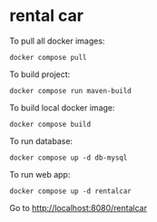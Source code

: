 # rental car

To pull all docker images:

```text
docker compose pull
```

To build project:

```text
docker compose run maven-build
```

To build local docker image:

```text
docker compose build
```

To run database:

```text
docker compose up -d db-mysql
```

To run web app:
```text
docker compose up -d rentalcar
```

Go to [http://localhost:8080/rentalcar](http://localhost:8080/rentalcar)